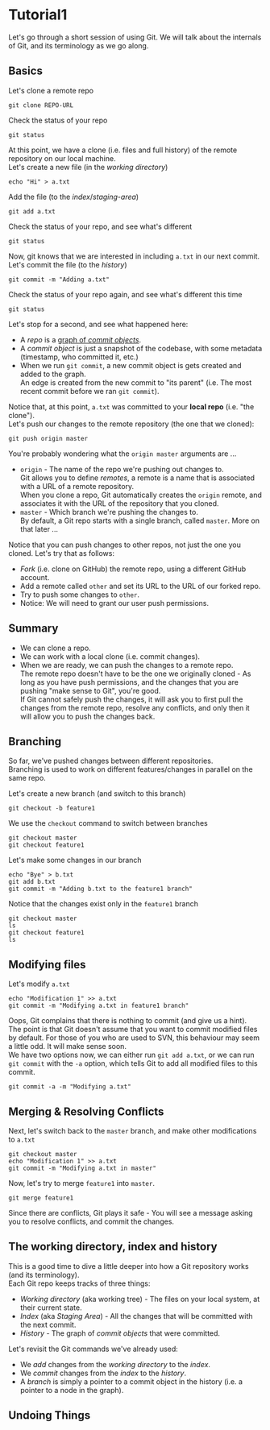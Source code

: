 # Tutorial1

Let's go through a short session of using Git.
We will talk about the internals of Git, and its terminology as we go along.

## Basics

Let's clone a remote repo

```
git clone REPO-URL
```

Check the status of your repo

```
git status
```

At this point, we have a clone (i.e. files and full history) of the remote repository on our local machine.    
Let's create a new file (in the *working directory*)

```
echo "Hi" > a.txt
```

Add the file (to the *index*/*staging-area*)

```
git add a.txt
```

Check the status of your repo, and see what's different

```
git status
```

Now, git knows that we are interested in including `a.txt` in our next commit.    
Let's commit the file (to the *history*)

```
git commit -m "Adding a.txt"
```

Check the status of your repo again, and see what's different this time

```
git status
```

Let's stop for a second, and see what happened here:
 * A *repo* is a [graph of *commit objects*](http://git-scm.com/book/en/Git-Internals-Git-Objects).
 * A *commit object* is just a snapshot of the codebase, with some metadata (timestamp, who committed it, etc.)
 * When we run `git commit`, a new commit object is gets created and added to the graph.    
   An edge is created from the new commit to "its parent" (i.e. The most recent commit before we ran `git commit`).

Notice that, at this point, `a.txt` was committed to your **local repo** (i.e. "the clone").    
Let's push our changes to the remote repository (the one that we cloned):

```
git push origin master
```

You're probably wondering what the `origin master` arguments are ...
 * `origin` - The name of the repo we're pushing out changes to.    
   Git allows you to define *remotes*, a remote is a name that is associated with a URL of a remote repository.    
   When you clone a repo, Git automatically creates the `origin` remote, and associates it with the URL of the repository that you cloned.
 * `master` - Which branch we're pushing the changes to.    
   By default, a Git repo starts with a single branch, called `master`. More on that later ...

Notice that you can push changes to other repos, not just the one you cloned. Let's try that as follows:
 * *Fork* (i.e. clone on GitHub) the remote repo, using a different GitHub account.
 * Add a remote called `other` and set its URL to the URL of our forked repo.
 * Try to push some changes to `other`.
 * Notice: We will need to grant our user push permissions.
  
## Summary

 * We can clone a repo.
 * We can work with a local clone (i.e. commit changes).
 * When we are ready, we can push the changes to a remote repo.    
   The remote repo doesn't have to be the one we originally cloned - As long as you have push permissions, and the changes that you are pushing "make sense to Git", you're good.    
   If Git cannot safely push the changes, it will ask you to first pull the changes from the remote repo, resolve any conflicts, and only then it will allow you to push the changes back.


## Branching

So far, we've pushed changes between different repositories.    
Branching is used to work on different features/changes in parallel on the same repo.

Let's create a new branch (and switch to this branch)

```
git checkout -b feature1
```

We use the `checkout` command to switch between branches

```
git checkout master
git checkout feature1
```

Let's make some changes in our branch

```
echo "Bye" > b.txt
git add b.txt
git commit -m "Adding b.txt to the feature1 branch"
```

Notice that the changes exist only in the `feature1` branch

```
git checkout master
ls
git checkout feature1
ls
```
## Modifying files

Let's modify `a.txt`

```
echo "Modification 1" >> a.txt
git commit -m "Modifying a.txt in feature1 branch"
```

Oops, Git complains that there is nothing to commit (and give us a hint).    
The point is that Git doesn't assume that you want to commit modified files by default. For those of you who are used to SVN, this behaviour may seem a little odd. It will make sense soon.    
We have two options now, we can either run `git add a.txt`, or we can run `git commit` with the `-a` option, which tells Git to add all modified files to this commit.

```
git commit -a -m "Modifying a.txt"
```

## Merging & Resolving Conflicts

Next, let's switch back to the `master` branch, and make other modifications to `a.txt`

```
git checkout master
echo "Modification 1" >> a.txt
git commit -m "Modifying a.txt in master"
```

Now, let's try to merge `feature1` into `master`.

```
git merge feature1
```

Since there are conflicts, Git plays it safe - You will see a message asking you to resolve conflicts, and commit the changes.


## The working directory, index and history

This is a good time to dive a little deeper into how a Git repository works (and its terminology).    
Each Git repo keeps tracks of three things:
 * *Working directory* (aka working tree) - The files on your local system, at their current state.
 * *Index* (aka *Staging Area*) - All the changes that will be committed with the next commit.
 * *History* - The graph of *commit objects* that were committed.

Let's revisit the Git commands we've already used:
 * We *add* changes from the *working directory* to the *index*.
 * We *commit* changes from the *index* to the *history*.
 * A *branch* is simply a pointer to a commit object in the history (i.e. a pointer to a node in the graph).


## Undoing Things
 




